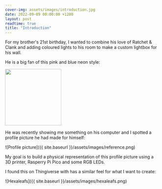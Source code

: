 ```yaml
---
cover-img: assets/images/introduction.jpg
date: 2022-09-09 00:00:00 +1200
layout: post
readtime: true
title: "Introduction"
---
```

For my brother's 21st birthday, I wanted to combine his love of Ratchet & Clank and adding coloured lights to his room to make a custom lightbox for his wall.

He is a big fan of this pink and blue neon style:

<img src="{{ site.baseurl }}/assets/images/neon.jpg" height=183>

He was recently showing me something on his computer and I spotted a profile picture he had made for himself:

![Profile picture]({{ site.baseurl }}/assets/images/reference.png)

My goal is to build a physical representation of this profile picture using a 3D printer, Rasperry Pi Pico and some RGB LEDs.

I found this on Thingiverse with has a similar feel for what I want to create:

![Hexaleafs]({{ site.baseurl }}/assets/images/hexaleafs.png)
